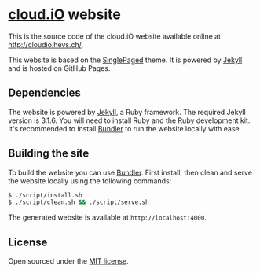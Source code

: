 # [cloud.iO](http://cloudio.hevs.ch/) website

This is the source code of the cloud.iO website available online at http://cloudio.hevs.ch/.

This website is based on the [SinglePaged](https://github.com/t413/SinglePaged) theme. It is powered by [Jekyll](http://jekyllrb.com) and is hosted on GitHub Pages.

## Dependencies

The website is powered by [Jekyll](https://jekyllrb.com/), a Ruby framework. The required Jekyll version is 3.1.6. You will need to install Ruby and the Ruby development kit. It's recommended to install [Bundler](https://bundler.io/) to run the website locally with ease.

## Building the site

To build the website you can use [Bundler](https://bundler.io/). First install, then clean and serve the website locally using the following commands:

```bash
$ ./script/install.sh
$ ./script/clean.sh && ./script/serve.sh
```

The generated website is available at `http://localhost:4000`.

## License

Open sourced under the [MIT license](LICENSE).
